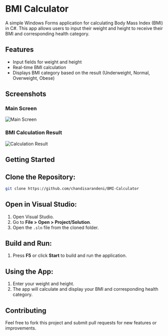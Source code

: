 # BMI Calculator

A simple Windows Forms application for calculating Body Mass Index (BMI) in C#. This app allows users to input their weight and height to receive their BMI and corresponding health category.

## Features
- Input fields for weight and height
- Real-time BMI calculation
- Displays BMI category based on the result (Underweight, Normal, Overweight, Obese)

## Screenshots

### Main Screen
![Main Screen](https://github.com/user-attachments/assets/08daecee-33d9-4d37-b6c6-7ad496a930e3)

### BMI Calculation Result
![Calculation Result](https://github.com/user-attachments/assets/b4fb7ea6-ebea-443f-aa3a-98e80837b91b)

## Getting Started

## **Clone the Repository**:
   ```bash
   git clone https://github.com/chandisarandeni/BMI-Calculator
  ```
## Open in Visual Studio:
1. Open Visual Studio.
2. Go to **File > Open > Project/Solution**.
3. Open the `.sln` file from the cloned folder.

## Build and Run:
1. Press **F5** or click **Start** to build and run the application.

## Using the App:
1. Enter your weight and height.
2. The app will calculate and display your BMI and corresponding health category.

## Contributing
Feel free to fork this project and submit pull requests for new features or improvements.
